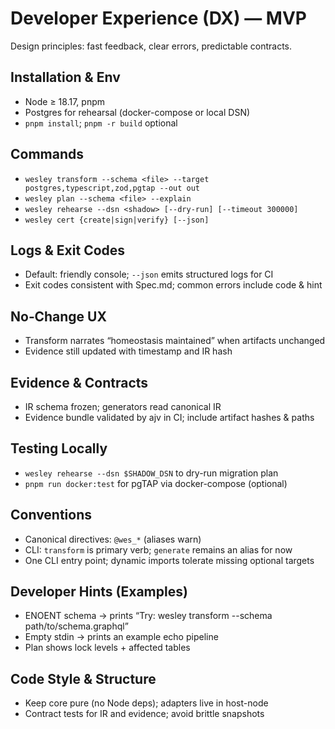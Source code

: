 # Developer Experience (DX) — MVP

Design principles: fast feedback, clear errors, predictable contracts.

## Installation & Env
- Node ≥ 18.17, pnpm
- Postgres for rehearsal (docker-compose or local DSN)
- `pnpm install`; `pnpm -r build` optional

## Commands
- `wesley transform --schema <file> --target postgres,typescript,zod,pgtap --out out`
- `wesley plan --schema <file> --explain`
- `wesley rehearse --dsn <shadow> [--dry-run] [--timeout 300000]`
- `wesley cert {create|sign|verify} [--json]`

## Logs & Exit Codes
- Default: friendly console; `--json` emits structured logs for CI
- Exit codes consistent with Spec.md; common errors include code & hint

## No‑Change UX
- Transform narrates “homeostasis maintained” when artifacts unchanged
- Evidence still updated with timestamp and IR hash

## Evidence & Contracts
- IR schema frozen; generators read canonical IR
- Evidence bundle validated by ajv in CI; include artifact hashes & paths

## Testing Locally
- `wesley rehearse --dsn $SHADOW_DSN` to dry-run migration plan
- `pnpm run docker:test` for pgTAP via docker-compose (optional)

## Conventions
- Canonical directives: `@wes_*` (aliases warn)
- CLI: `transform` is primary verb; `generate` remains an alias for now
- One CLI entry point; dynamic imports tolerate missing optional targets

## Developer Hints (Examples)
- ENOENT schema → prints “Try: wesley transform --schema path/to/schema.graphql”
- Empty stdin → prints an example echo pipeline
- Plan shows lock levels + affected tables

## Code Style & Structure
- Keep core pure (no Node deps); adapters live in host-node
- Contract tests for IR and evidence; avoid brittle snapshots

